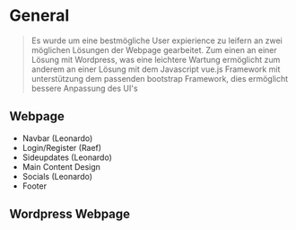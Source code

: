 # General

> Es wurde um eine bestmögliche User expierience zu leifern an zwei möglichen Lösungen der Webpage gearbeitet. Zum einen an einer Lösung mit Wordpress, was eine leichtere Wartung ermöglicht zum anderem an einer Lösung mit dem Javascript vue.js Framework mit unterstützung dem passenden bootstrap Framework, dies ermöglicht bessere Anpassung des UI's

## Webpage
 - Navbar (Leonardo)
 - Login/Register (Raef)
 - Sideupdates (Leonardo)
 - Main Content Design
 - Socials (Leonardo)
 - Footer
## Wordpress Webpage
